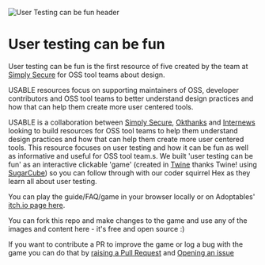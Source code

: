 ![User Testing can be fun header](https://github.com/simplysecure/usable-user-testing-can-be-fun/blob/main/Header%20graphics/ut-can-be-fun-header.png?raw=true "User Testing can be fun!")

# User testing can be fun

User testing can be fun is the first resource of five created by the team at [Simply Secure](https://simplysecure.org/) for OSS tool teams about design.

USABLE resources focus on supporting maintainers of OSS, developer contributors and OSS tool teams to better understand design practices and how that can help them create more user centered tools.

USABLE is a collaboration between [Simply Secure](https://simplysecure.org/), [Okthanks](https://okthanks.com/) and [Internews](https://internews.org/) looking to build resources for OSS tool teams to help them understand design practices and how that can help them create more user centered tools.
This resource focuses on user testing  and how it can be fun as well as informative and useful for OSS tool team.s. We built 'user testing can be fun' as an interactive clickable 'game' (created in [Twine](https://twinery.org/) thanks Twine! using [SugarCube](https://www.motoslave.net/sugarcube/)) so you can follow through with our coder squirrel Hex as they learn all about user testing.

You can play the guide/FAQ/game in your browser locally or on Adoptables' [itch.io page here](https://adoptable.itch.io/user-testing-can-be-fun-a-guide-for-oss-developers-and-tool-teams-on-how-to-user).

You can fork this repo and make changes to the game and use any of the images and content here - it's free and open source :)

If you want to contribute a PR to improve the game or log a bug with the game you can do that by [raising a Pull Request](https://github.com/simplysecure/adoptable-user-testing-can-be-fun/pulls) and [Opening an issue](https://github.com/simplysecure/adoptable-user-testing-can-be-fun/issues)
